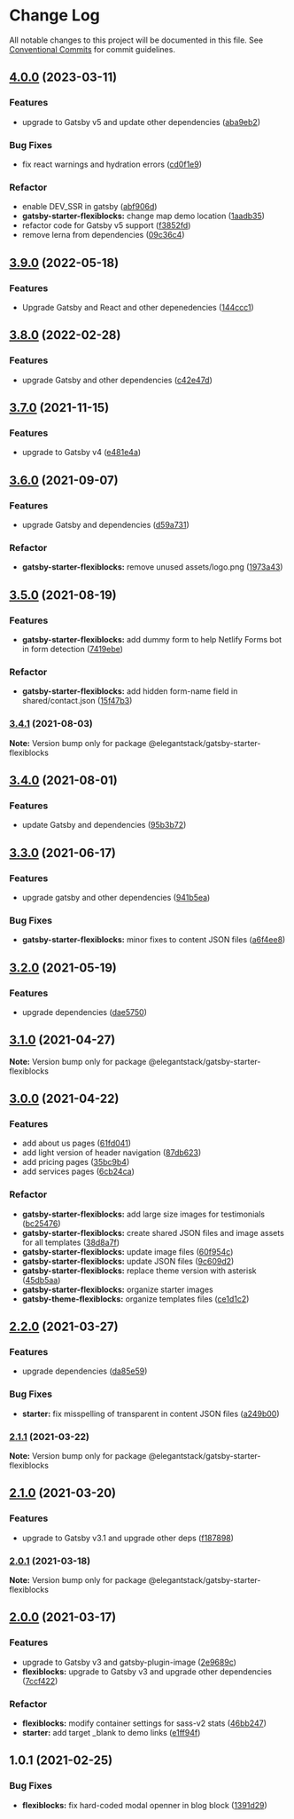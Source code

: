 # Change Log

All notable changes to this project will be documented in this file.
See [Conventional Commits](https://conventionalcommits.org) for commit guidelines.

## [4.0.0](https://github.com/ElegantStack/gatsby-themes/compare/@elegantstack/gatsby-starter-flexiblocks@3.9.0...@elegantstack/gatsby-starter-flexiblocks@4.0.0) (2023-03-11)


### Features

* upgrade to Gatsby v5 and update other dependencies ([aba9eb2](https://github.com/ElegantStack/gatsby-themes/commit/aba9eb243ebe39f0f02885b9693703a316c0a91f))


### Bug Fixes

* fix react warnings and hydration errors ([cd0f1e9](https://github.com/ElegantStack/gatsby-themes/commit/cd0f1e9dc127a426c95550e46b925047f1e7d1ca))


### Refactor

* enable DEV_SSR in gatsby ([abf906d](https://github.com/ElegantStack/gatsby-themes/commit/abf906dfe01a534371b94421296134df133ffcfa))
* **gatsby-starter-flexiblocks:** change map demo location ([1aadb35](https://github.com/ElegantStack/gatsby-themes/commit/1aadb3519fb040fabb5451f4f312c468f79486b7))
* refactor code for Gatsby v5 support ([f3852fd](https://github.com/ElegantStack/gatsby-themes/commit/f3852fd3b880cb7b77271f358b092ce730797334))
* remove lerna from dependencies ([09c36c4](https://github.com/ElegantStack/gatsby-themes/commit/09c36c47fa2f488348a9f962acf2d696ff1dcde4))




## [3.9.0](https://github.com/ElegantStack/gatsby-themes/compare/@elegantstack/gatsby-starter-flexiblocks@3.8.0...@elegantstack/gatsby-starter-flexiblocks@3.9.0) (2022-05-18)


### Features

* Upgrade Gatsby and React and other depenedencies ([144ccc1](https://github.com/ElegantStack/gatsby-themes/commit/144ccc14a11f5f5cb5721d744922a3f164410f17))



## [3.8.0](https://github.com/ElegantStack/gatsby-themes/compare/@elegantstack/gatsby-starter-flexiblocks@3.7.0...@elegantstack/gatsby-starter-flexiblocks@3.8.0) (2022-02-28)


### Features

* upgrade Gatsby and other dependencies ([c42e47d](https://github.com/ElegantStack/gatsby-themes/commit/c42e47d5aea6364d7671bf5f75fbed7cee431c73))




## [3.7.0](https://gitlab.com/alimoosavi15/gatsby-theme-flexiblog/compare/@elegantstack/gatsby-starter-flexiblocks@3.6.0...@elegantstack/gatsby-starter-flexiblocks@3.7.0) (2021-11-15)


### Features

* upgrade to Gatsby v4 ([e481e4a](https://gitlab.com/alimoosavi15/gatsby-theme-flexiblog/commit/e481e4ab705d20c9d3daf3b2048f29eef308f420))




## [3.6.0](https://gitlab.com/alimoosavi15/gatsby-theme-flexiblog/compare/@elegantstack/gatsby-starter-flexiblocks@3.5.0...@elegantstack/gatsby-starter-flexiblocks@3.6.0) (2021-09-07)


### Features

* upgrade Gatsby and dependencies ([d59a731](https://gitlab.com/alimoosavi15/gatsby-theme-flexiblog/commit/d59a731107925db1a03367d9a24d7c40dae622e6))


### Refactor

* **gatsby-starter-flexiblocks:** remove unused assets/logo.png ([1973a43](https://gitlab.com/alimoosavi15/gatsby-theme-flexiblog/commit/1973a43d5cddf9e0b53e470a251bfd03597a2ac4))




## [3.5.0](https://gitlab.com/alimoosavi15/gatsby-theme-flexiblog/compare/@elegantstack/gatsby-starter-flexiblocks@3.4.1...@elegantstack/gatsby-starter-flexiblocks@3.5.0) (2021-08-19)


### Features

* **gatsby-starter-flexiblocks:** add dummy form to help Netlify Forms bot in form detection ([7419ebe](https://gitlab.com/alimoosavi15/gatsby-theme-flexiblog/commit/7419ebe50edc417ef513b7917aaf287f6f700350))


### Refactor

* **gatsby-starter-flexiblocks:** add hidden form-name field in shared/contact.json ([15f47b3](https://gitlab.com/alimoosavi15/gatsby-theme-flexiblog/commit/15f47b34d577a318622d869eaee07cb610b6229f))




### [3.4.1](https://gitlab.com/alimoosavi15/gatsby-theme-flexiblog/compare/@elegantstack/gatsby-starter-flexiblocks@3.4.0...@elegantstack/gatsby-starter-flexiblocks@3.4.1) (2021-08-03)

**Note:** Version bump only for package @elegantstack/gatsby-starter-flexiblocks





## [3.4.0](https://gitlab.com/alimoosavi15/gatsby-theme-flexiblog/compare/@elegantstack/gatsby-starter-flexiblocks@3.3.0...@elegantstack/gatsby-starter-flexiblocks@3.4.0) (2021-08-01)


### Features

* update Gatsby and dependencies ([95b3b72](https://gitlab.com/alimoosavi15/gatsby-theme-flexiblog/commit/95b3b7234b39eb66e5957f9acc0d10519b400941))




## [3.3.0](https://gitlab.com/alimoosavi15/gatsby-theme-flexiblog/compare/@elegantstack/gatsby-starter-flexiblocks@3.2.0...@elegantstack/gatsby-starter-flexiblocks@3.3.0) (2021-06-17)


### Features

* upgrade gatsby and other dependencies ([941b5ea](https://gitlab.com/alimoosavi15/gatsby-theme-flexiblog/commit/941b5ea131271f222c557d9ab3b38da5a8140d2d))


### Bug Fixes

* **gatsby-starter-flexiblocks:** minor fixes to content JSON files ([a6f4ee8](https://gitlab.com/alimoosavi15/gatsby-theme-flexiblog/commit/a6f4ee881362a4a451f6ada92eb99a66d72d28a5))




## [3.2.0](https://gitlab.com/alimoosavi15/gatsby-theme-flexiblog/compare/@elegantstack/gatsby-starter-flexiblocks@3.1.0...@elegantstack/gatsby-starter-flexiblocks@3.2.0) (2021-05-19)


### Features

* upgrade dependencies ([dae5750](https://gitlab.com/alimoosavi15/gatsby-theme-flexiblog/commit/dae57508db7811d0a33ceeb53d57f9b680196f37))




## [3.1.0](https://gitlab.com/alimoosavi15/gatsby-theme-flexiblog/compare/@elegantstack/gatsby-starter-flexiblocks@3.0.0...@elegantstack/gatsby-starter-flexiblocks@3.1.0) (2021-04-27)

**Note:** Version bump only for package @elegantstack/gatsby-starter-flexiblocks






## [3.0.0](https://gitlab.com/alimoosavi15/gatsby-theme-flexiblog/compare/@elegantstack/gatsby-starter-flexiblocks@2.2.0...@elegantstack/gatsby-starter-flexiblocks@3.0.0) (2021-04-22)

### Features

- add about us pages ([61fd041](https://gitlab.com/alimoosavi15/gatsby-theme-flexiblog/commit/61fd041b2ced3b611f74fc2a9b13aab7ff350ddb))
- add light version of header navigation ([87db623](https://gitlab.com/alimoosavi15/gatsby-theme-flexiblog/commit/87db623ed7681b22d8bd84984ea61567676bd08c))
- add pricing pages ([35bc9b4](https://gitlab.com/alimoosavi15/gatsby-theme-flexiblog/commit/35bc9b494b6edf3bb38f4e7acf7ecbb8babd69d5))
- add services pages ([6cb24ca](https://gitlab.com/alimoosavi15/gatsby-theme-flexiblog/commit/6cb24cac3d32b53c54d6c7dba26a7993c266e552))

### Refactor

- **gatsby-starter-flexiblocks:** add large size images for testimonials ([bc25476](https://gitlab.com/alimoosavi15/gatsby-theme-flexiblog/commit/bc254766868ba210f650e699bc1d1549deb64c04))
- **gatsby-starter-flexiblocks:** create shared JSON files and image assets for all templates ([38d8a7f](https://gitlab.com/alimoosavi15/gatsby-theme-flexiblog/commit/38d8a7f0283211bc2abf62090e218fc02c3732cc))
- **gatsby-starter-flexiblocks:** update image files ([60f954c](https://gitlab.com/alimoosavi15/gatsby-theme-flexiblog/commit/60f954cf53e89b1dfdba5cf50f2a8c707a68d788))
- **gatsby-starter-flexiblocks:** update JSON files ([9c609d2](https://gitlab.com/alimoosavi15/gatsby-theme-flexiblog/commit/9c609d243fb6d4ad327a13bfcca6aa364be7bb14))
- **gatsby-starter-flexiblocks:** replace theme version with asterisk ([45db5aa](https://gitlab.com/alimoosavi15/gatsby-theme-flexiblog/commit/45db5aa9edc36644625c885c4804cd48dc983e62))
- **gatsby-starter-flexiblocks:** organize starter images
- **gatsby-theme-flexiblocks:** organize templates files ([ce1d1c2](https://gitlab.com/alimoosavi15/gatsby-theme-flexiblog/commit/ce1d1c22faa512bbc84cdf6d47e78049452f6713))

## [2.2.0](https://gitlab.com/alimoosavi15/gatsby-theme-flexiblog/compare/@elegantstack/gatsby-starter-flexiblocks@2.1.1...@elegantstack/gatsby-starter-flexiblocks@2.2.0) (2021-03-27)

### Features

- upgrade dependencies ([da85e59](https://gitlab.com/alimoosavi15/gatsby-theme-flexiblog/commit/da85e59915b171796803e5e281fae0cd2e263e3c))

### Bug Fixes

- **starter:** fix misspelling of transparent in content JSON files ([a249b00](https://gitlab.com/alimoosavi15/gatsby-theme-flexiblog/commit/a249b001e6ae3331e75ddea30b52a7bd742dd66a))

### [2.1.1](https://gitlab.com/alimoosavi15/gatsby-theme-flexiblog/compare/@elegantstack/gatsby-starter-flexiblocks@2.1.0...@elegantstack/gatsby-starter-flexiblocks@2.1.1) (2021-03-22)

**Note:** Version bump only for package @elegantstack/gatsby-starter-flexiblocks

## [2.1.0](https://gitlab.com/alimoosavi15/gatsby-theme-flexiblog/compare/@elegantstack/gatsby-starter-flexiblocks@2.0.1...@elegantstack/gatsby-starter-flexiblocks@2.1.0) (2021-03-20)

### Features

- upgrade to Gatsby v3.1 and upgrade other deps ([f187898](https://gitlab.com/alimoosavi15/gatsby-theme-flexiblog/commit/f187898cd7cae9827c2290fc5906574de894b75f))

### [2.0.1](https://gitlab.com/alimoosavi15/gatsby-theme-flexiblog/compare/@elegantstack/gatsby-starter-flexiblocks@2.0.0...@elegantstack/gatsby-starter-flexiblocks@2.0.1) (2021-03-18)

**Note:** Version bump only for package @elegantstack/gatsby-starter-flexiblocks

## [2.0.0](https://gitlab.com/alimoosavi15/gatsby-theme-flexiblog/compare/@elegantstack/gatsby-starter-flexiblocks@1.0.1...@elegantstack/gatsby-starter-flexiblocks@2.0.0) (2021-03-17)

### Features

- upgrade to Gatsby v3 and gatsby-plugin-image ([2e9689c](https://gitlab.com/alimoosavi15/gatsby-theme-flexiblog/commit/2e9689cc5fccf1af4f84ca051809eafccce08d11))
- **flexiblocks:** upgrade to Gatsby v3 and upgrade other dependencies ([7ccf422](https://gitlab.com/alimoosavi15/gatsby-theme-flexiblog/commit/7ccf42213fa7220d65e0ce4a473e6111bb2871dd))

### Refactor

- **flexiblocks:** modify container settings for sass-v2 stats ([46bb247](https://gitlab.com/alimoosavi15/gatsby-theme-flexiblog/commit/46bb24786b1d97f98fb47052f8161d309105b092))
- **starter:** add target \_blank to demo links ([e1ff94f](https://gitlab.com/alimoosavi15/gatsby-theme-flexiblog/commit/e1ff94f147e3a25e15624a92cd95b211765fc881))

## 1.0.1 (2021-02-25)

### Bug Fixes

- **flexiblocks:** fix hard-coded modal openner in blog block ([1391d29](https://gitlab.com/alimoosavi15/gatsby-theme-flexiblog/commit/1391d290a1c51c4a5a0b97c93bfe6ba72a3fd24a))
